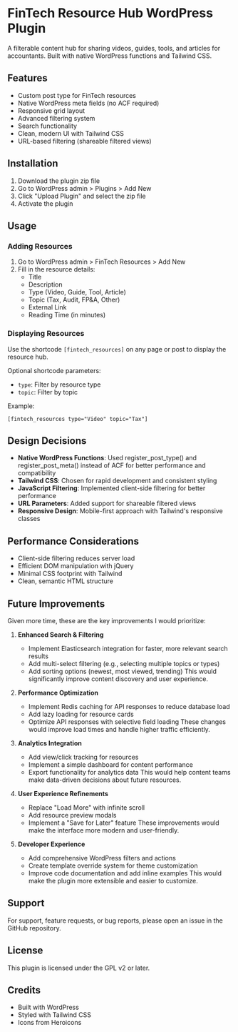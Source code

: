 # FinTech Resource Hub WordPress Plugin

A filterable content hub for sharing videos, guides, tools, and articles for accountants. Built with native WordPress functions and Tailwind CSS.

## Features

- Custom post type for FinTech resources
- Native WordPress meta fields (no ACF required)
- Responsive grid layout
- Advanced filtering system
- Search functionality
- Clean, modern UI with Tailwind CSS
- URL-based filtering (shareable filtered views)

## Installation

1. Download the plugin zip file
2. Go to WordPress admin > Plugins > Add New
3. Click "Upload Plugin" and select the zip file
4. Activate the plugin

## Usage

### Adding Resources

1. Go to WordPress admin > FinTech Resources > Add New
2. Fill in the resource details:
   - Title
   - Description
   - Type (Video, Guide, Tool, Article)
   - Topic (Tax, Audit, FP&A, Other)
   - External Link
   - Reading Time (in minutes)

### Displaying Resources

Use the shortcode `[fintech_resources]` on any page or post to display the resource hub.

Optional shortcode parameters:
- `type`: Filter by resource type
- `topic`: Filter by topic

Example:
```
[fintech_resources type="Video" topic="Tax"]
```

## Design Decisions

- **Native WordPress Functions**: Used register_post_type() and register_post_meta() instead of ACF for better performance and compatibility
- **Tailwind CSS**: Chosen for rapid development and consistent styling
- **JavaScript Filtering**: Implemented client-side filtering for better performance
- **URL Parameters**: Added support for shareable filtered views
- **Responsive Design**: Mobile-first approach with Tailwind's responsive classes

## Performance Considerations

- Client-side filtering reduces server load
- Efficient DOM manipulation with jQuery
- Minimal CSS footprint with Tailwind
- Clean, semantic HTML structure

## Future Improvements

Given more time, these are the key improvements I would prioritize:

1. **Enhanced Search & Filtering**
   - Implement Elasticsearch integration for faster, more relevant search results
   - Add multi-select filtering (e.g., selecting multiple topics or types)
   - Add sorting options (newest, most viewed, trending)
   This would significantly improve content discovery and user experience.

2. **Performance Optimization**
   - Implement Redis caching for API responses to reduce database load
   - Add lazy loading for resource cards
   - Optimize API responses with selective field loading
   These changes would improve load times and handle higher traffic efficiently.

3. **Analytics Integration**
   - Add view/click tracking for resources
   - Implement a simple dashboard for content performance
   - Export functionality for analytics data
   This would help content teams make data-driven decisions about future resources.

4. **User Experience Refinements**
   - Replace "Load More" with infinite scroll
   - Add resource preview modals
   - Implement a "Save for Later" feature
   These improvements would make the interface more modern and user-friendly.

5. **Developer Experience**
   - Add comprehensive WordPress filters and actions
   - Create template override system for theme customization
   - Improve code documentation and add inline examples
   This would make the plugin more extensible and easier to customize.

## Support

For support, feature requests, or bug reports, please open an issue in the GitHub repository.

## License

This plugin is licensed under the GPL v2 or later.

## Credits

- Built with WordPress
- Styled with Tailwind CSS
- Icons from Heroicons